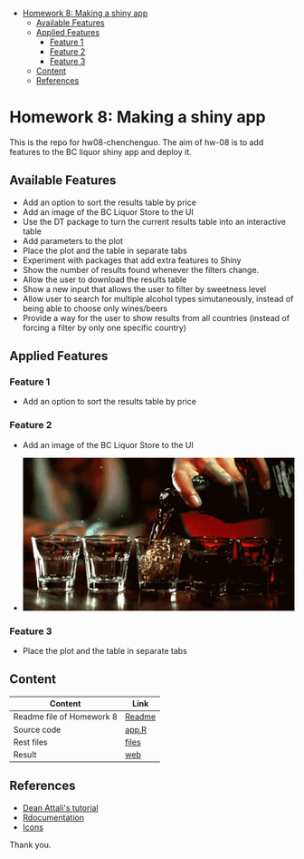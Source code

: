 -   [Homework 8: Making a shiny app](#homework-8-making-a-shiny-app)
    -   [Available Features](#available-features)
    -   [Applied Features](#applied-features)
        -   [Feature 1](#feature-1)
        -   [Feature 2](#feature-2)
        -   [Feature 3](#feature-3)
    -   [Content](#content)
    -   [References](#references)

Homework 8: Making a shiny app
==============================

This is the repo for hw08-chenchenguo. The aim of hw-08 is to add features to the BC liquor shiny app and deploy it.

Available Features
------------------

-   Add an option to sort the results table by price
-   Add an image of the BC Liquor Store to the UI
-   Use the DT package to turn the current results table into an interactive table
-   Add parameters to the plot
-   Place the plot and the table in separate tabs
-   Experiment with packages that add extra features to Shiny
-   Show the number of results found whenever the filters change.
-   Allow the user to download the results table
-   Show a new input that allows the user to filter by sweetness level
-   Allow user to search for multiple alcohol types simutaneously, instead of being able to choose only wines/beers
-   Provide a way for the user to show results from all countries (instead of forcing a filter by only one specific country)

Applied Features
----------------

### Feature 1

-   Add an option to sort the results table by price

### Feature 2

-   Add an image of the BC Liquor Store to the UI

-   ![](./bcl/www/logo.gif)

### Feature 3

-   Place the plot and the table in separate tabs

Content
-------

| Content                   | Link                                                                                     |
|---------------------------|------------------------------------------------------------------------------------------|
| Readme file of Homework 8 | [Readme](https://github.com/STAT545-UBC-students/hw08-chenchenguo/blob/master/README.md) |
| Source code               | [app.R](https://github.com/STAT545-UBC-students/hw08-chenchenguo/blob/master/bcl/app.R)  |
| Rest files                | [files](https://github.com/STAT545-UBC-students/hw08-chenchenguo/tree/master/bcl)        |
| Result                    | [web](https://chenchenguo.shinyapps.io/BCL_LIQUOR/)                                      |

References
----------

-   [Dean Attali's tutorial](http://deanattali.com/blog/building-shiny-apps-tutorial/)
-   [Rdocumentation](https://www.rdocumentation.org/)
-   [Icons](http://fontawesome.io/icons/)

Thank you.

